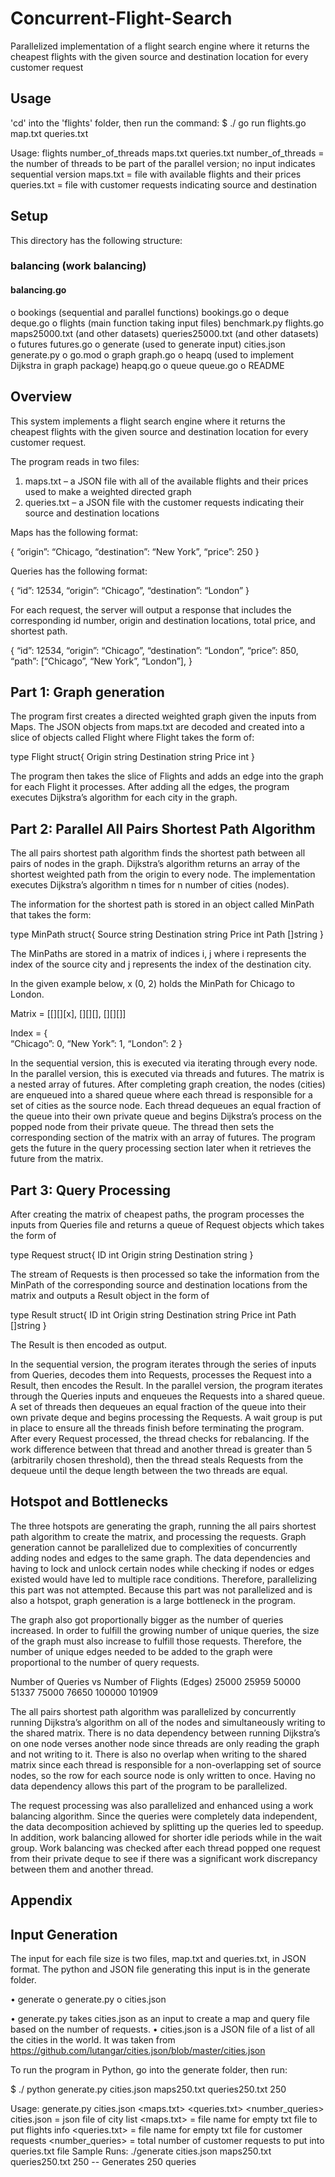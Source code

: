 # Concurrent-Flight-Search
Parallelized implementation of a flight search engine where it returns the cheapest flights with the given source and destination location for every customer request

## Usage 

'cd' into the 'flights' folder, then run the command:
$ ./ go run flights.go map.txt queries.txt

Usage: flights number_of_threads maps.txt queries.txt 
        number_of_threads = the number of threads to be part of the parallel version; no input indicates sequential version
        maps.txt = file with available flights and their prices 
        queries.txt = file with customer requests indicating source and destination 

## Setup 

This directory has the following structure:

###	balancing (work balancing) 
####	balancing.go
o	bookings (sequential and parallel functions)
	bookings.go
o	deque	
	deque.go
o	flights	(main function taking input files)
	benchmark.py
	flights.go
	maps25000.txt (and other datasets)
	queries25000.txt (and other datasets)
o	futures
	futures.go
o	generate (used to generate input)
	cities.json
	generate.py
o	go.mod
o	graph 
	graph.go
o	heapq	(used to implement Dijkstra in graph package)
	heapq.go
o	queue
	queue.go
o	README

## Overview 

This system implements a flight search engine where it returns the cheapest flights with the given source and destination location for every customer request.

The program reads in two files: 
1)	maps.txt – a JSON file with all of the available flights and their prices used to make a weighted directed graph
2)	queries.txt – a JSON file with the customer requests indicating their source and destination locations 

Maps has the following format:

{
“origin”: “Chicago, 
“destination”: “New York”, 
“price”: 250
}

Queries has the following format:

{
“id”: 12534, 
“origin”: “Chicago”, 
“destination”: “London”
}


For each request, the server will output a response that includes the corresponding id number, origin and destination locations, total price, and shortest path. 

{
“id”: 12534, 
“origin”: “Chicago”, 
“destination”: “London”,
“price”: 850,
“path”: [“Chicago”, “New York”, “London”], 
}


## Part 1: Graph generation 

The program first creates a directed weighted graph given the inputs from Maps. The JSON objects from maps.txt are decoded and created into a slice of objects called Flight where Flight takes the form of: 

type Flight struct{
   Origin	string
   Destination 	string
   Price     	int
}

The program then takes the slice of Flights and adds an edge into the graph for each Flight it processes. After adding all the edges, the program executes Dijkstra’s algorithm for each city in the graph. 

## Part 2: Parallel All Pairs Shortest Path Algorithm  

The all pairs shortest path algorithm finds the shortest path between all pairs of nodes in the graph. Dijkstra’s algorithm returns an array of the shortest weighted path from the origin to every node. The implementation executes Dijkstra’s algorithm n times for n number of cities (nodes). 

The information for the shortest path is stored in an object called MinPath that takes the form: 

type MinPath struct{
   Source    	string
   Destination    	string
   Price     	int
   Path      	[]string
}
 
The MinPaths are stored in a matrix of indices i, j where i represents the index of the source city and j represents the index of the destination city. 

In the given example below, x (0, 2) holds the MinPath for Chicago to London. 


Matrix = [[][][x],
		  [][][],
		  [][][]]

Index = {	
		“Chicago”: 0,
		“New York”: 1, 
		“London”: 2
}


In the sequential version, this is executed via iterating through every node. In the parallel version, this is executed via threads and futures. The matrix is a nested array of futures. After completing graph creation, the nodes (cities) are enqueued into a shared queue where each thread is responsible for a set of cities as the source node. Each thread dequeues an equal fraction of the queue into their own private queue and begins Dijkstra’s process on the popped node from their private queue. The thread then sets the corresponding section of the matrix with an array of futures. The program gets the future in the query processing section later when it retrieves the future from the matrix.   


## Part 3: Query Processing

After creating the matrix of cheapest paths, the program processes the inputs from Queries file and returns a queue of Request objects which takes the form of 

type Request struct{
   ID           	int
   Origin        	string
   Destination 	string
}

The stream of Requests is then processed so take the information from the MinPath of the corresponding source and destination locations from the matrix and outputs a Result object in the form of 

type Result struct{
   ID           	int
   Origin        	string
   Destination 	string
   Price     	int
   Path      	[]string
}

The Result is then encoded as output. 

In the sequential version, the program iterates through the series of inputs from Queries, decodes them into Requests, processes the Request into a Result, then encodes the Result. In the parallel version, the program iterates through the Queries inputs and enqueues the Requests into a shared queue. A set of threads then dequeues an equal fraction of the queue into their own private deque and begins processing the Requests. A wait group is put in place to ensure all the threads finish before terminating the program. After every Request processed, the thread checks for rebalancing. If the work difference between that thread and another thread is greater than 5 (arbitrarily chosen threshold), then the thread steals Requests from the dequeue until the deque length between the two threads are equal. 



## Hotspot and Bottlenecks 

The three hotspots are generating the graph, running the all pairs shortest path algorithm to create the matrix, and processing the requests. Graph generation cannot be parallelized due to complexities of concurrently adding nodes and edges to the same graph. The data dependencies and having to lock and unlock certain nodes while checking if nodes or edges existed would have led to multiple race conditions. Therefore, parallelizing this part was not attempted. Because this part was not parallelized and is also a hotspot, graph generation is a large bottleneck in the program. 


The graph also got proportionally bigger as the number of queries increased. In order to fulfill the growing number of unique queries, the size of the graph must also increase to fulfill those requests. Therefore, the number of unique edges needed to be added to the graph were proportional to the number of query requests. 

Number of Queries vs Number of Flights (Edges)
25000	25959
50000	51337
75000	76650
100000	101909


The all pairs shortest path algorithm was parallelized by concurrently running Dijkstra’s algorithm on all of the nodes and simultaneously writing to the shared matrix. There is no data dependency between running Dijkstra’s on one node verses another node since threads are only reading the graph and not writing to it. There is also no overlap when writing to the shared matrix since each thread is responsible for a non-overlapping set of source nodes, so the row for each source node is only written to once. Having no data dependency allows this part of the program to be parallelized.

The request processing was also parallelized and enhanced using a work balancing algorithm. Since the queries were completely data independent, the data decomposition achieved by splitting up the queries led to speedup. In addition, work balancing allowed for shorter idle periods while in the wait group. Work balancing was checked after each thread popped one request from their private deque to see if there was a significant work discrepancy between them and another thread. 


## Appendix

## Input Generation 

The input for each file size is two files, map.txt and queries.txt, in JSON format. The python and JSON file generating this input is in the generate folder. 

•	generate
o	generate.py
o	cities.json

•	generate.py takes cities.json as an input to create a map and query file based on the number of requests. 
•	cities.json is a JSON file of a list of all the cities in the world. It was taken from https://github.com/lutangar/cities.json/blob/master/cities.json

To run the program in Python, go into the generate folder, then run:

$ ./ python generate.py cities.json maps250.txt queries250.txt 250

Usage: generate.py cities.json <maps.txt> <queries.txt> <number_queries> 
	 cities.json = json file of city list
	 <maps.txt> = file name for empty txt file to put flights info
	 <queries.txt> = file name for empty txt file for customer requests
	 <number_queries> = total number of customer requests to put into queries.txt file
Sample Runs:
	./generate cities.json maps250.txt queries250.txt 250 -- Generates 250 queries



